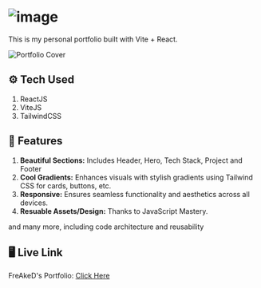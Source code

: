 # ![image](https://github.com/DevFreAkeD/Dev-FreAkeD-Portfolio/assets/32740788/4ee34f2f-02bf-4d46-969b-c5099c3c3f16)

This is my personal portfolio built with Vite + React.

![Portfolio Cover](https://github.com/DevFreAkeD/Dev-FreAkeD-Portfolio/assets/32740788/f88caac3-19d9-4b55-9dd0-2ded0f7cc74e)


## ⚙️ Tech Used
1. ReactJS
2. ViteJS
2. TailwindCSS

## 🔋 Features
1. <b>Beautiful Sections:</b> Includes Header, Hero, Tech Stack, Project and Footer
2. <b>Cool Gradients:</b> Enhances visuals with stylish gradients using Tailwind CSS for cards, buttons, etc.
3. <b>Responsive:</b> Ensures seamless functionality and aesthetics across all devices.
4. <b>Resuable Assets/Design:</b> Thanks to JavaScript Mastery.

and many more, including code architecture and reusability

## 🖥️ Live Link
FreAkeD's Portfolio: <a href="https://dev-freaked.vercel.app/">Click Here</a>
